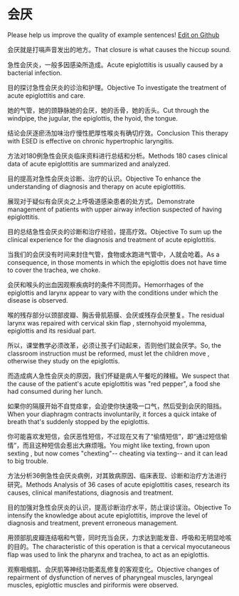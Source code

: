 # 会厌

Please help us improve the quality of example sentences! [Edit on Github](https://github.com/jiyushe/jiyu-example-sentence-source/blob/main/chinese/huiyan.md)

<p><span class="chinese">会厌就是打嗝声音发出的地方。</span><span class="english">That closure is what causes the hiccup sound.</span></p>

<p><span class="chinese">急性会厌炎，一般多因感染所造成。</span><span class="english">Acute epiglottitis is usually caused by a bacterial infection.</span></p>

<p><span class="chinese">目的探讨急性会厌炎的诊治和护理。</span><span class="english">Objective To investigate the treatment of acute epiglottitis and care.</span></p>

<p><span class="chinese">她的气管，她的颈静脉她的会厌，她的舌骨，她的舌头。</span><span class="english">Cut through the windpipe, the jugular, the epiglottis, the hyoid, the tongue.</span></p>

<p><span class="chinese">结论会厌逐瘀汤加味治疗慢性肥厚性喉炎有确切疗效。</span><span class="english">Conclusion This therapy with ESED is effective on chronic hypertrophic laryngitis.</span></p>

<p><span class="chinese">方法对180例急性会厌炎临床资料进行总结和分析。</span><span class="english">Methods 180 cases clinical data of acute epiglottitis are summarized and analyzed.</span></p>

<p><span class="chinese">目的提高对急性会厌炎诊断、治疗的认识。</span><span class="english">Objective To enhance the understanding of diagnosis and therapy on acute epiglottitis.</span></p>

<p><span class="chinese">展现对于疑似有会厌炎之上呼吸道感染患者的处方式。</span><span class="english">Demonstrate management of patients with upper airway infection suspected of having epiglottitis.</span></p>

<p><span class="chinese">目的总结急性会厌炎的诊断和治疗经验，提高疗效。</span><span class="english">Objective To sum up the clinical experience for the diagnosis and treatment of acute epiglottitis.</span></p>

<p><span class="chinese">当我们的会厌没有时间来封住气管，食物或水跑进气管中，人就会呛着。</span><span class="english">As a consequence, in those moments in which the epiglottis does not have time to cover the trachea, we choke.</span></p>

<p><span class="chinese">会厌和喉头的出血因观察疾病时的条件不同而异。</span><span class="english">Hemorrhages of the epiglottis and larynx appear to vary with the conditions under which the disease is observed.</span></p>

<p><span class="chinese">喉的残存部分以颈部皮瓣、胸舌骨肌筋膜、会厌或残存会厌整复。</span><span class="english">The residual larynx was repaired with cervical skin flap , sternohyoid myolemma, epiglottis and its residual part.</span></p>

<p><span class="chinese">所以，课堂教学必须改革，必须让孩子们动起来，否则他们就会厌学。</span><span class="english">So, the classroom instruction must be reformed, must let the children move , otherwise they study on the epiglottis.</span></p>

<p><span class="chinese">而造成病人急性会厌炎的原因，我们怀疑是病人午餐吃的辣椒。</span><span class="english">We suspect that the cause of the patient's acute epiglottitis was "red pepper", a food she had consumed during her lunch.</span></p>

<p><span class="chinese">如果你的隔膜开始不自觉痉挛，会迫使你快速吸一口气，然后受到会厌的阻挡。</span><span class="english">When your diaphragm contracts involuntarily, it forces a quick intake of breath that's suddenly stopped by the epiglottis.</span></p>

<p><span class="chinese">你可能喜欢发短信，会厌恶性短信，不过现在又有了“偷情短信”，即“通过短信偷情”，而且这种短信会惹出大麻烦哦。</span><span class="english">You might like texting, frown upon sexting , but now comes "chexting"-- cheating via texting-- and it can lead to big trouble.</span></p>

<p><span class="chinese">方法分析36例急性会厌炎病例，对其致病原因、临床表现、诊断和治疗方法进行研究。</span><span class="english">Methods Analysis of 36 cases of acute epiglottitis cases, research its causes, clinical manifestations, diagnosis and treatment.</span></p>

<p><span class="chinese">目的加强对急性会厌炎的认识，提高诊断治疗水平，防止误诊误治。</span><span class="english">Objective To intensify the knowledge about acute epiglottitis, improve the level of diagnosis and treatment, prevent erroneous management.</span></p>

<p><span class="chinese">用颈部肌皮瓣连结咽和气管，同时充当会厌，力求达到能发音、呼吸和无明显呛咳的目的。</span><span class="english">The characteristic of this operation is that a cervical myocutaneous flap was used to link the pharynx and trachea, to act as an epiglottis.</span></p>

<p><span class="chinese">观察咽缩肌、会厌肌等神经功能紊乱修复的客观变化。</span><span class="english">Objective changes of repairment of dysfunction of nerves of pharyngeal muscles, laryngeal muscles, epiglottic muscles and piriformis were observed.</span></p>

